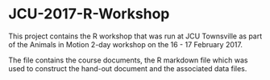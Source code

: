# JCU-2017-R-Workshop

This project contains the R workshop that was run at JCU Townsville as part of the Animals in Motion 2-day workshop on the 16 - 17 February 2017.

The file contains the course documents, the R markdown file which was used to construct the hand-out document and the associated data files. 
